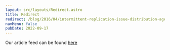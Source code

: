 ```yaml
---
layout: src/layouts/Redirect.astro
title: Redirect
redirect: /blog/2016/04/intermittent-replication-issue-distribution-agent-failed-to-create-temporary-files/
navMenu: false
pubDate: 2022-09-17
---
```

<div>
Our article feed can be found <a href="/blog/2016/04/intermittent-replication-issue-distribution-agent-failed-to-create-temporary-files/">here</a>
</div>
